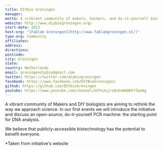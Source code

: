 ```yaml
---
title: DIYbio Groningen
manager:
motto: A vribrant community of makers, hackers, and do-it-yourself biologists
website: http://www.diybiogroningen.org/
start-date: 2013
host-org: "[Fablab Groningen](http://www.fablabgroningen.nl/)"
type-org: Community
affiliates:
address:
directions:
postcode:
city: Groningen
state:
country: Netherlands
email: groningendiybio@gmail.com
twitter: https://twitter.com/diybiogroningen
facebook: https://www.facebook.com/DIYBioGroningen/
github: https://github.com/DIYbioGroningen
youtube: https://www.youtube.com/channel/UCPoJujrzQcKxW88DV7fpe8g
---
```


A vibrant community of Makers and DIY biologists are aiming to rethink the way we approach science. In our first events we will introduce the initiative and discuss an open-source, do-it-yourself PCR machine: the starting point for DNA analysis.


We believe that publicly-accessible biotechnology has the potential to benefit everyone.


\*Taken from initiative's website

